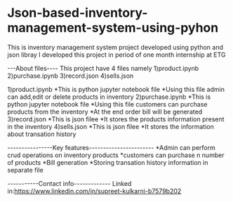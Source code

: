 # Json-based-inventory-management-system-using-pyhon
This is inventory management system project developed using python and json libray
 I developed this project in period of one month internship at ETG
 
 ---About files----
   This project have 4 files namely
 1)product.ipynb
 2)purchase.ipynb
 3)record.json
 4)sells.json
 
 1)product.ipynb
     *This is python jupyter notebook file
     *Using this file admin can add,edit or delete products in inventory
  2)purchase.ipynb
     *This is python jupyter notebook file
     *Using this file customers can purchase products from the inventory
     *At the end order bill will be generated
  3)record.json
     *This is json filee
     *It stores the products information present in the inventory
  4)sells.json
     *This is json filee
     *It stores the information about transation history

----------------Key features-----------------------
    *Admin can perform crud operations on inventory products
    *customers can purchase n number of products
    *Bill generation
    *Storing transation history information in separate file

-----------Contact info-------------
Linked in:https://www.linkedin.com/in/supreet-kulkarni-b7579b202
